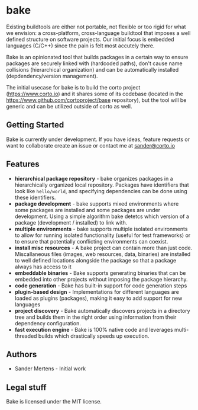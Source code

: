 # bake
Existing buildtools are either not portable, not flexible or too rigid for what we envision: a cross-platform, cross-language buildtool that imposes a well defined structure on software projects. Our initial focus is embedded languages (C/C++) since the pain is felt most accutely there.

Bake is an opinionated tool that builds packages in a certain way to ensure packages are securely linked with (hardcoded paths), don't cause name collisions (hierarchical organization) and can be automatically installed (depdendency/version management).

The initial usecase for bake is to build the corto project (https://www.corto.io) and it shares some of its codebase (located in the https://www.github.com/cortoproject/base repository), but the tool will be generic and can be utilized outside of corto as well.

## Getting Started
Bake is currently under development. If you have ideas, feature requests or want to collaborate create an issue or contact me at sander@corto.io

## Features
- **hierarchical package repository** - bake organizes packages in a hierarchically organized local repository. Packages have identifiers that look like `hello/world`, and specifying dependencies can be done using these identifiers.
- **package development** - bake supports mixed environments where some packages are installed and some packages are under development. Using a simple algorithm bake detetcs which version of a package (development / installed) to link with.
- **multiple environments** - bake supports multiple isolated environments to allow for running isolated functionality (useful for test frameworks) or to ensure that potentially conflicting environments can coexist.
- **install misc resources** - A bake project can contain more than just code. Miscallaneous files (images, web resources, data, binaries) are installed to well defined locations alongside the package so that a package always has access to it
- **embeddable binaries** - Bake supports generating binaries that can be embedded into other projects without imposing the package hierarchy.
- **code generation** - Bake has built-in support for code generation steps
- **plugin-based design** - Implementations for different languages are loaded as plugins (packages), making it easy to add support for new languages
- **project discovery** - Bake automatically discovers projects in a directory tree and builds them in the right order using information from their dependency configuration.
- **fast execution engine** - Bake is 100% native code and leverages multi-threaded builds which drastically speeds up execution.

## Authors
- Sander Mertens - Initial work

## Legal stuff
Bake is licensed under the MIT license.

